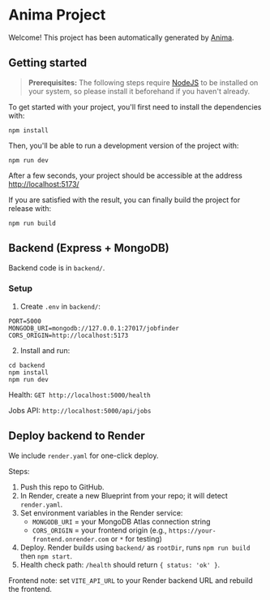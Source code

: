 # Anima Project

Welcome! This project has been automatically generated by [Anima](https://animaapp.com/).

## Getting started

> **Prerequisites:**
> The following steps require [NodeJS](https://nodejs.org/en/) to be installed on your system, so please
> install it beforehand if you haven't already.

To get started with your project, you'll first need to install the dependencies with:

```
npm install
```

Then, you'll be able to run a development version of the project with:

```
npm run dev
```

After a few seconds, your project should be accessible at the address
[http://localhost:5173/](http://localhost:5173/)


If you are satisfied with the result, you can finally build the project for release with:

```
npm run build
```

## Backend (Express + MongoDB)

Backend code is in `backend/`.

### Setup

1. Create `.env` in `backend/`:

```
PORT=5000
MONGODB_URI=mongodb://127.0.0.1:27017/jobfinder
CORS_ORIGIN=http://localhost:5173
```

2. Install and run:

```
cd backend
npm install
npm run dev
```

Health: `GET http://localhost:5000/health`

Jobs API: `http://localhost:5000/api/jobs`

## Deploy backend to Render

We include `render.yaml` for one-click deploy.

Steps:

1. Push this repo to GitHub.
2. In Render, create a new Blueprint from your repo; it will detect `render.yaml`.
3. Set environment variables in the Render service:
   - `MONGODB_URI` = your MongoDB Atlas connection string
   - `CORS_ORIGIN` = your frontend origin (e.g., `https://your-frontend.onrender.com` or `*` for testing)
4. Deploy. Render builds using `backend/` as `rootDir`, runs `npm run build` then `npm start`.
5. Health check path: `/health` should return `{ status: 'ok' }`.

Frontend note: set `VITE_API_URL` to your Render backend URL and rebuild the frontend.